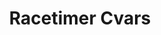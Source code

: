 ---
title: Racetimer Cvars
parent: Strafe Cvars
permalink: /cvars/strafe#race-timer
grand_parent: Cvars
has_children: false
nav_order: 1
---